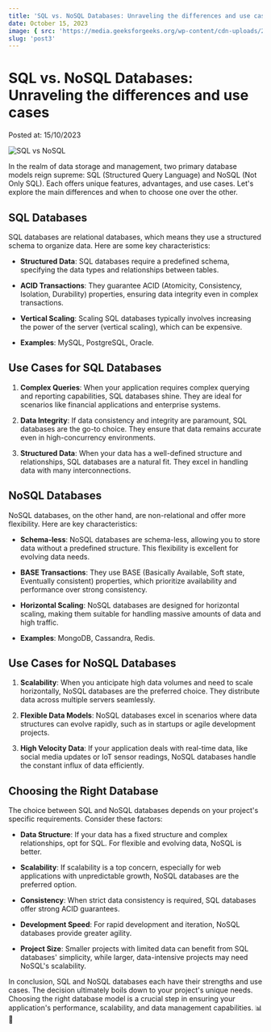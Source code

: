 ```yaml
---
title: 'SQL vs. NoSQL Databases: Unraveling the differences and use cases'
date: October 15, 2023
image: { src: 'https://media.geeksforgeeks.org/wp-content/cdn-uploads/20191104165821/SQL-Vs-NoSQL1.png', alt: 'SQL vs NoSQL' }
slug: 'post3'
---
```


<h1 class="post-title">
SQL vs. NoSQL Databases:<br>
Unraveling the differences and use cases</h1>
<p class="post-date">Posted at: 15/10/2023</p>

<img class="post-img" src="https://media.geeksforgeeks.org/wp-content/cdn-uploads/20191104165821/SQL-Vs-NoSQL1.png" alt="SQL vs NoSQL" />

In the realm of data storage and management, two primary database models reign supreme: SQL (Structured Query Language) and NoSQL (Not Only SQL). Each offers unique features, advantages, and use cases. Let's explore the main differences and when to choose one over the other.

## SQL Databases

SQL databases are relational databases, which means they use a structured schema to organize data. Here are some key characteristics:

- **Structured Data**: SQL databases require a predefined schema, specifying the data types and relationships between tables.

- **ACID Transactions**: They guarantee ACID (Atomicity, Consistency, Isolation, Durability) properties, ensuring data integrity even in complex transactions.

- **Vertical Scaling**: Scaling SQL databases typically involves increasing the power of the server (vertical scaling), which can be expensive.

- **Examples**: MySQL, PostgreSQL, Oracle.

## Use Cases for SQL Databases

1. **Complex Queries**: When your application requires complex querying and reporting capabilities, SQL databases shine. They are ideal for scenarios like financial applications and enterprise systems.

2. **Data Integrity**: If data consistency and integrity are paramount, SQL databases are the go-to choice. They ensure that data remains accurate even in high-concurrency environments.

3. **Structured Data**: When your data has a well-defined structure and relationships, SQL databases are a natural fit. They excel in handling data with many interconnections.

## NoSQL Databases

NoSQL databases, on the other hand, are non-relational and offer more flexibility. Here are key characteristics:

- **Schema-less**: NoSQL databases are schema-less, allowing you to store data without a predefined structure. This flexibility is excellent for evolving data needs.

- **BASE Transactions**: They use BASE (Basically Available, Soft state, Eventually consistent) properties, which prioritize availability and performance over strong consistency.

- **Horizontal Scaling**: NoSQL databases are designed for horizontal scaling, making them suitable for handling massive amounts of data and high traffic.

- **Examples**: MongoDB, Cassandra, Redis.

## Use Cases for NoSQL Databases

1. **Scalability**: When you anticipate high data volumes and need to scale horizontally, NoSQL databases are the preferred choice. They distribute data across multiple servers seamlessly.

2. **Flexible Data Models**: NoSQL databases excel in scenarios where data structures can evolve rapidly, such as in startups or agile development projects.

3. **High Velocity Data**: If your application deals with real-time data, like social media updates or IoT sensor readings, NoSQL databases handle the constant influx of data efficiently.

## Choosing the Right Database

The choice between SQL and NoSQL databases depends on your project's specific requirements. Consider these factors:

- **Data Structure**: If your data has a fixed structure and complex relationships, opt for SQL. For flexible and evolving data, NoSQL is better.

- **Scalability**: If scalability is a top concern, especially for web applications with unpredictable growth, NoSQL databases are the preferred option.

- **Consistency**: When strict data consistency is required, SQL databases offer strong ACID guarantees.

- **Development Speed**: For rapid development and iteration, NoSQL databases provide greater agility.

- **Project Size**: Smaller projects with limited data can benefit from SQL databases' simplicity, while larger, data-intensive projects may need NoSQL's scalability.

In conclusion, SQL and NoSQL databases each have their strengths and use cases. The decision ultimately boils down to your project's unique needs. Choosing the right database model is a crucial step in ensuring your application's performance, scalability, and data management capabilities. <span>📊🔄</span>
